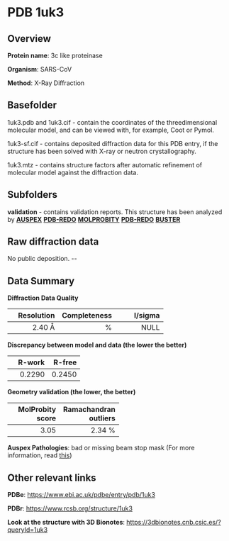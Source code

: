 # PDB 1uk3

## Overview

**Protein name**: 3c like proteinase

**Organism**: SARS-CoV

**Method**: X-Ray Diffraction

## Basefolder

1uk3.pdb and 1uk3.cif - contain the coordinates of the threedimensional molecular model, and can be viewed with, for example, Coot or Pymol.

1uk3-sf.cif - contains deposited diffraction data for this PDB entry, if the structure has been solved with X-ray or neutron crystallography.

1uk3.mtz - contains structure factors after automatic refinement of molecular model against the diffraction data.

## Subfolders





**validation** - contains validation reports. This structure has been analyzed by [**AUSPEX**](https://github.com/thorn-lab/coronavirus_structural_task_force/tree/master/pdb/3c_like_proteinase/SARS-CoV/1uk3/validation/auspex) [**PDB-REDO**](https://github.com/thorn-lab/coronavirus_structural_task_force/tree/master/pdb/3c_like_proteinase/SARS-CoV/1uk3/validation/pdb-redo) [**MOLPROBITY**](https://github.com/thorn-lab/coronavirus_structural_task_force/tree/master/pdb/3c_like_proteinase/SARS-CoV/1uk3/validation/molprobity) [**PDB-REDO**](https://github.com/thorn-lab/coronavirus_structural_task_force/blob/master/pdb/3c_like_proteinase/SARS-CoV/1uk3/validation/Xtriage_output.log) [**BUSTER**](https://www.globalphasing.com/buster/wiki/index.cgi?Covid19Pdb1UK3)

## Raw diffraction data

No public deposition. --<br> 

## Data Summary
**Diffraction Data Quality**

|   | Resolution | Completeness| I/sigma |
|---|-------------:|----------------:|--------------:|
|   |2.40 Å|      %|<img width=50/>NULL |

**Discrepancy between model and data (the lower the better)**

|   | **R-work**| **R-free**   
|---|-------------:|----------------:|           
||  0.2290|  0.2450|

**Geometry validation (the lower, the better)**

|   |**MolProbity<br>score**| **Ramachandran<br>outliers** 
|---|-------------:|----------------:|
||  3.05|  2.34 %|

**Auspex Pathologies**: bad or missing beam stop mask (For more information, read [this](https://github.com/thorn-lab/coronavirus_structural_task_force/blob/master/pdb/3c_like_proteinase/SARS-CoV/1uk3/validation/auspex/1uk3_auspex_comments.txt))

 



## Other relevant links 
**PDBe**:  https://www.ebi.ac.uk/pdbe/entry/pdb/1uk3
 
**PDBr**: https://www.rcsb.org/structure/1uk3 

**Look at the structure with 3D Bionotes**: https://3dbionotes.cnb.csic.es/?queryId=1uk3

